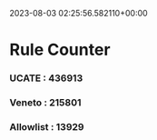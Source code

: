 2023-08-03 02:25:56.582110+00:00
# Rule Counter 
 ### UCATE : 436913

 ### Veneto : 215801

 ### Allowlist : 13929